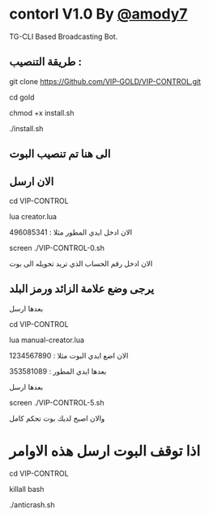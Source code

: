 # contorl V1.0 By [@amody7](Https://T.Me/amody7)

TG-CLI Based Broadcasting Bot.

## طريقة التنصيب :

git clone https://Github.com/VIP-GOLD/VIP-CONTROL.git

cd gold

chmod +x install.sh

./install.sh

## الى هنا تم تنصيب البوت

## الان ارسل

cd VIP-CONTROL

lua creator.lua

الان ادخل ايدي المطور مثلا : 496085341

screen ./VIP-CONTROL-0.sh

الان ادخل رقم الحساب الذي تريد تحويله الى بوت

## يرجى وضع علامة الزائد ورمز البلد

بعدها ارسل

cd VIP-CONTROL

lua manual-creator.lua

الان اضع ايدي البوت مثلا : 1234567890

بعدها ايدي المطور : 353581089

بعدها ارسل

screen ./VIP-CONTROL-5.sh

والان اصبح لديك بوت تحكم كامل

# اذا توقف البوت ارسل هذه الاوامر


cd VIP-CONTROL

killall bash

./anticrash.sh


